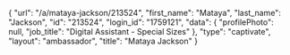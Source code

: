 {
    "url": "\/a\/mataya-jackson\/213524",
    "first_name": "Mataya",
    "last_name": "Jackson",
    "id": "213524",
    "login_id": "1759121",
    "data": {
        "profilePhoto": null,
        "job_title": "Digital Assistant - Special Sizes"
    },
    "type": "captivate",
    "layout": "ambassador",
    "title": "Mataya Jackson"
}